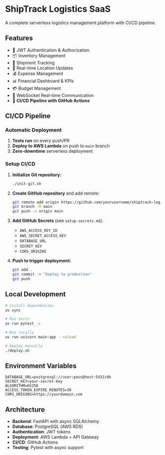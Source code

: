# ShipTrack Logistics SaaS

A complete serverless logistics management platform with CI/CD pipeline.

## Features

- 🔐 JWT Authentication & Authorization.
- 📦 Inventory Management
- 🚚 Shipment Tracking
- 📍 Real-time Location Updates
- 💰 Expense Management
- 📊 Financial Dashboard & KPIs
- 💳 Budget Management
- 🔄 WebSocket Real-time Communication
- 🚀 **CI/CD Pipeline with GitHub Actions**

## CI/CD Pipeline

### Automatic Deployment
1. **Tests run** on every push/PR
2. **Deploy to AWS Lambda** on push to `main` branch
3. **Zero-downtime** serverless deployment

### Setup CI/CD

1. **Initialize Git repository:**
   ```bash
   ./init-git.sh
   ```

2. **Create GitHub repository** and add remote:
   ```bash
   git remote add origin https://github.com/yourusername/shiptrack-logistics-saas.git
   git branch -M main
   git push -u origin main
   ```

3. **Add GitHub Secrets** (see `setup-secrets.md`):
   - `AWS_ACCESS_KEY_ID`
   - `AWS_SECRET_ACCESS_KEY`
   - `DATABASE_URL`
   - `SECRET_KEY`
   - `CORS_ORIGINS`

4. **Push to trigger deployment:**
   ```bash
   git add .
   git commit -m "Deploy to production"
   git push
   ```

## Local Development

```bash
# Install dependencies
uv sync

# Run tests
uv run pytest -v

# Run locally
uv run uvicorn main:app --reload

# Deploy manually
./deploy.sh
```

## Environment Variables

```env
DATABASE_URL=postgresql://user:pass@host:5432/db
SECRET_KEY=your-secret-key
ALGORITHM=HS256
ACCESS_TOKEN_EXPIRE_MINUTES=30
CORS_ORIGINS=https://yourdomain.com
```

## Architecture

- **Backend**: FastAPI with async SQLAlchemy
- **Database**: PostgreSQL (AWS RDS)
- **Authentication**: JWT tokens
- **Deployment**: AWS Lambda + API Gateway
- **CI/CD**: GitHub Actions
- **Testing**: Pytest with async support
